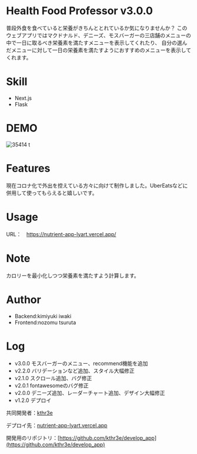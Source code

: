 # Health Food Professor v3.0.0
普段外食を食べていると栄養がきちんととれているか気になりませんか？
このウェブアプリではマクドナルド、デニーズ、モスバーガーの三店舗のメニューの中で一日に取るべき栄養素を満たすメニューを表示してくれたり、
自分の選んだメニューに対して一日の栄養素を満たすようにおすすめのメニューを表示してくれます。

# Skill

* Next.js
* Flask

 
# DEMO
 ![35414 t](https://user-images.githubusercontent.com/67312455/101329154-5b2ee200-38b4-11eb-8b17-dc3562fa06a8.gif)


 
# Features
 現在コロナ化で外出を控えている方々に向けて制作しました。UberEatsなどに併用して使ってもらえると嬉しいです。
 
# Usage
 URL：　https://nutrient-app-lyart.vercel.app/
 

# Note
 カロリーを最小化しつつ栄養素を満たすよう計算します。
 
# Author

* Backend:kimiyuki iwaki
* Frontend:nozomu tsuruta

# Log

* v3.0.0 モスバーガーのメニュー、recommend機能を追加
* v2.2.0 バリデーションなど追加、スタイル大幅修正
* v2.1.0 スクロール追加、バグ修正
* v2.0.1 fontawesomeのバグ修正
* v2.0.0 デニーズ追加、レーダーチャート追加、デザイン大幅修正
* v1.2.0 デプロイ

共同開発者：[kthr3e](https://github.com/kthr3e)

デプロイ先：[nutrient-app-lyart.vercel.app](nutrient-app-lyart.vercel.app)

開発用のリポジトリ：[https://github.com/kthr3e/develop_app](https://github.com/kthr3e/develop_app)

